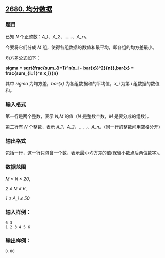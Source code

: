 ## [2680. 均分数据](https://www.acwing.com/problem/content/2682/)

### 题目

已知 *N* 个正整数：*A_1、A_2、……、A_n*。

今要将它们分成 *M* 组，使得各组数据的数值和最平均，即各组的均方差最小。

均方差公式如下：

**sigma = sqrt{frac{sum_{i=1}^n(x_i - bar{x})^2}{n}},bar{x} = frac{sum_{i=1}^n x_i}{n}**

其中 *sigma* 为均方差，*bar{x}* 为各组数据和的平均值，*x_i* 为第 *i* 组数据的数值和。

### 输入格式

第一行是两个整数，表示 *N,M* 的值（*N* 是整数个数，*M* 是要分成的组数）。

第二行有 *N* 个整数，表示 *A_1、A_2、……、A_n*。（同一行的整数间用空格分开）

### 输出格式

包括一行，这一行只包含一个数，表示最小均方差的值(保留小数点后两位数字)。

### 数据范围

*M ≤ N ≤ 20*,

*2 ≤ M ≤ 6*,

*1 ≤ A_i ≤ 50*

### 输入样例：

```
6 3
1 2 3 4 5 6
```

### 输出样例：

```
0.00
```
